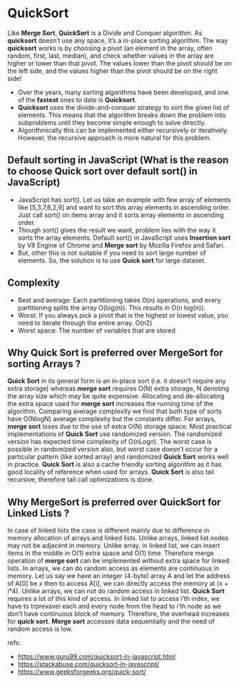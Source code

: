 # QuickSort

Like **Merge Sort**, **QuickSort** is a Divide and Conquer algorithm. As **quicksort** doesn’t use any space, it’s a in-place sorting algorithm. The way **quicksort** works is by choosing a pivot (an element in the array, often random, first, last, median), and check whether values in the array are higher or lower than that pivot. The values lower than the pivot should be on the left side, and the values higher than the pivot should be on the right side!

- Over the years, many sorting algorithms have been developed, and one of the **fastest** ones to date is **Quicksort**.
- **Quicksort** uses the divide-and-conquer strategy to sort the given list of elements. This means that the algorithm breaks down the problem into subproblems until they become simple enough to solve directly.
- Algorithmically this can be implemented either recursively or iteratively. However, the recursive approach is more natural for this problem.

## Default sorting in JavaScript (What is the reason to choose Quick sort over default sort() in JavaScript)
- JavaScript has sort(). Let us take an example with few array of elements like [5,3,7,6,2,9] and want to sort this array elements in ascending order. Just call sort() on items array and it sorts array elements in ascending order.
- Though sort() gives the result we want, problem lies with the way it sorts the array elements. Default sort() in JavaScript uses **Insertion sort** by V8 Engine of Chrome and **Merge sort** by Mozilla Firefox and Safari.
- But, other this is not suitable if you need to sort large number of elements. So, the solution is to use **Quick sort** for large dataset.

## Complexity
- Best and average: Each partitioning takes O(n) operations, and every partitioning splits the array O(log(n)). This results in O(n log(n)).
- Worst: If you always pick a pivot that is the highest or lowest value, you need to iterate through the entire array. O(n2)
- Worst space: The number of variables that are stored


## Why Quick Sort is preferred over MergeSort for sorting Arrays ?
**Quick Sort** in its general form is an in-place sort (i.e. it doesn’t require any extra storage) whereas **merge sort** requires O(N) extra storage, N denoting the array size which may be quite expensive. Allocating and de-allocating the extra space used for **merge sort** increases the running time of the algorithm. Comparing average complexity we find that both type of sorts have O(NlogN) average complexity but the constants differ. For arrays, **merge sort** loses due to the use of extra O(N) storage space.
Most practical implementations of **Quick Sort** use randomized version. The randomized version has expected time complexity of O(nLogn). The worst case is possible in randomized version also, but worst case doesn’t occur for a particular pattern (like sorted array) and randomized **Quick Sort** works well in practice.
**Quick Sort** is also a cache friendly sorting algorithm as it has good locality of reference when used for arrays.
**Quick Sort** is also tail recursive, therefore tail call optimizations is done.

## Why MergeSort is preferred over QuickSort for Linked Lists ? 
In case of linked lists the case is different mainly due to difference in memory allocation of arrays and linked lists. Unlike arrays, linked list nodes may not be adjacent in memory. Unlike array, in linked list, we can insert items in the middle in O(1) extra space and O(1) time. Therefore merge operation of **merge sort** can be implemented without extra space for linked lists.
In arrays, we can do random access as elements are continuous in memory. Let us say we have an integer (4-byte) array A and let the address of A[0] be x then to access A[i], we can directly access the memory at (x + i*4). Unlike arrays, we can not do random access in linked list. **Quick Sort** requires a lot of this kind of access. In linked list to access i’th index, we have to trprevavel each and every node from the head to i’th node as we don’t have continuous block of memory. Therefore, the overhead increases for **quick sort**. **Merge sort** accesses data sequentially and the need of random access is low. 

refs:
- https://www.guru99.com/quicksort-in-javascript.html
- https://stackabuse.com/quicksort-in-javascript/
- https://www.geeksforgeeks.org/quick-sort/
